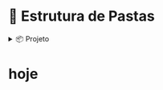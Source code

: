 # 📁 Estrutura de Pastas

<details>
  <summary>📦 Projeto</summary>

  <details>
    <summary>🧰 Service - <code>metodos usando os DAO indiretamente</code></summary>
    <ul>
      <li>EventosService</li>
      <li>ParticipanteService</li>
      <li>PalestranteService</li>
      <li>InscricaoService</li>
    </ul>
  </details>
  
  <details> 
    <summary>💾 DAO - <code>faz alteração no banco de dados</code></summary>
    <ul>
      <li>EventosDao</li>
      <li>ParticipanteDao</li>
      <li>PalestranteDao</li>
      <li>InscricaoDao</li>
    </ul>
    
  </details>

 <summary>🖥️ View</summary>
    <details>
      <summary>🔧 CRUD</summary>
      <ul>
        <li>criar</li>
        <li>atualizar</li>
        <li>deletar</li>
      </ul>
    </details>
    <details>
      <summary>🏁 Início</summary>
      <ul>
        <li>TelaCadastrar - permite o usuario se cadastrar</li>
        <li>TelaOrganizador - permite fazer alterações livremente</li>
        <li>TelaUsuario - nesta tela vc podera ver suas inscrições e eventos disponiveis</li>
      </ul>
    </details>
    <ul>
      <li>TelaInicial - inicia o projeto --> Tela de login</li>
    </ul>
</details>

# hoje
